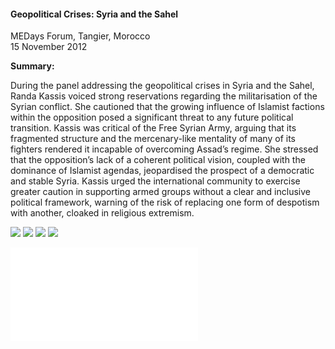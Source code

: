 <h4>Geopolitical Crises: Syria and the Sahel</h4>

MEDays Forum, Tangier, Morocco  
15 November 2012
	
<b>Summary:</b>	

During the panel addressing the geopolitical crises in Syria and the Sahel, Randa Kassis voiced strong reservations regarding the militarisation of the Syrian conflict. She cautioned that the growing influence of Islamist factions within the opposition posed a significant threat to any future political transition. Kassis was critical of the Free Syrian Army, arguing that its fragmented structure and the mercenary-like mentality of many of its fighters rendered it incapable of overcoming Assad’s regime. She stressed that the opposition’s lack of a coherent political vision, coupled with the dominance of Islamist agendas, jeopardised the prospect of a democratic and stable Syria. Kassis urged the international community to exercise greater caution in supporting armed groups without a clear and inclusive political framework, warning of the risk of replacing one form of despotism with another, cloaked in religious extremism.

![](144.JPG)
![](145.jpg)
![](146.JPG)
![](147.JPG)

![](148.pdf)
<p></p>
